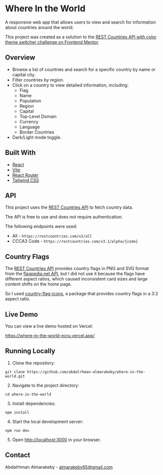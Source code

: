 # Where In the World

A responsive web app that allows users to view and search for information about countries around the world.

This project was created as a solution to the [REST Countries API with color theme switcher challenge on Frontend Mentor](https://www.frontendmentor.io/challenges/rest-countries-api-with-color-theme-switcher-5cacc469fec04111f7b848ca).

## Overview

- Browse a list of countries and search for a specific country by name or capital city.
- Filter countries by region.
- Click on a country to view detailed information, including:
  - Flag
  - Name
  - Population
  - Region
  - Capital
  - Top-Level Domain
  - Currency
  - Language
  - Border Countries
- Dark/Light mode toggle.

## Built With

- [React](https://reactjs.org/)
- [Vite](https://vitejs.dev/)
- [React Router](https://reactrouter.com/)
- [Tailwind CSS](https://tailwindcss.com/)

## API

This project uses the [REST Countries API](https://restcountries.com/) to fetch country data.

The API is free to use and does not require authentication.

The following endpoints were used:

- All - `https://restcountries.com/v2/all`
- CCCA3 Code - `https://restcountries.com/v3.1/alpha/{code}`

## Country Flags

The [REST Countries API](https://restcountries.com/) provides country flags in PNG and SVG format from the [flagpedia.net API](https://flagpedia.net/download/api), but I did not use it because the flags have different aspect ratios, which caused inconsistent card sizes and large content shifts on the home page.

So I used [country-flag-icons](https://www.npmjs.com/package/country-flag-icons), a package that provides country flags in a 3:2 aspect ratio.

## Live Demo

You can view a live demo hosted on Vercel:

https://where-in-the-world-ecru.vercel.app/

## Running Locally

1.  Clone the repository:

```
git clone https://github.com/abdalrhman-almarakeby/where-in-the-world.git
```

2.  Navigate to the project directory:

```
cd where-in-the-world
```

3.  Install dependencies:

```
npm install
```

4.  Start the local development server:

```
npm run dev
```

5.  Open [http://localhost:3000](http://localhost:3000/) in your browser.

## Contact

Abdalrhman Almarakeby - almarakeby65@gmail.com
